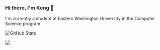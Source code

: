 ### Hi there, I'm Keng 👋

I'm currently a student at Eastern Washington University in the Computer Science program.

![GitHub Stats](https://github-readme-stats.vercel.app/api?username=xiokd&count_private=true&theme=radical)

![](https://komarev.com/ghpvc/?username=xiokd&color=D83B7D)
